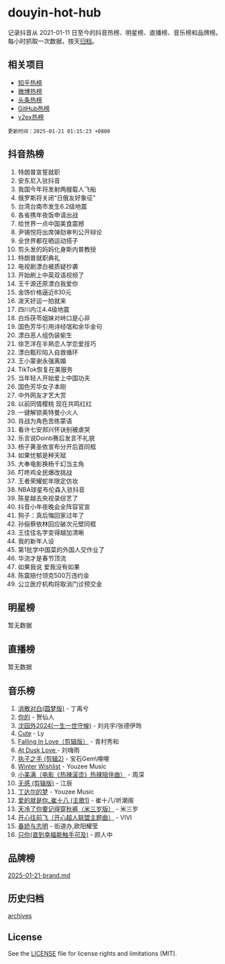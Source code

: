 # douyin-hot-hub

记录抖音从 2021-01-11 日至今的抖音热榜、明星榜、直播榜、音乐榜和品牌榜。每小时抓取一次数据，按天[归档](archives)。

## 相关项目

- [知乎热榜](https://github.com/lonnyzhang423/zhihu-hot-hub)
- [微博热榜](https://github.com/lonnyzhang423/weibo-hot-hub)
- [头条热榜](https://github.com/lonnyzhang423/toutiao-hot-hub)
- [GitHub热榜](https://github.com/lonnyzhang423/github-hot-hub)
- [v2ex热榜](https://github.com/lonnyzhang423/v2ex-hot-hub)


`更新时间：2025-01-21 01:15:23 +0800`

## 抖音热榜

1. 特朗普宣誓就职
1. 安东尼入驻抖音
1. 我国今年将发射两艘载人飞船
1. 俄罗斯将关闭“日俄友好象征”
1. 台湾台南市发生6.2级地震
1. 各省携年夜饭申请出战
1. 给世界一点中国美食震撼
1. 尹锡悦将出席弹劾审判公开辩论
1. 全世界都在晒运动搭子
1. 剪头发的妈妈化身斯内普教授
1. 特朗普就职典礼
1. 电视剧漂白被质疑抄袭
1. 开始刷上中英双语视频了
1. 王千源还原漂白我爱你
1. 金饰价格逼近830元
1. 泼天好运一拍就来
1. 四川内江4.4级地震
1. 白烁茯苓姐妹对峙口是心非
1. 国色芳华引用诗经氓和余华金句
1. 漂白恶人组伪装偷生
1. 徐艺洋在半熟恋人学恋爱技巧
1. 漂白甄珍陷入自救循环
1. 王小蒙谢永强离婚
1. TikTok恢复在美服务
1. 当年轻人开始爱上中国功夫
1. 国色芳华女子本刚
1. 中外网友才艺大赏
1. 以前同情樱桃 现在共鸣红红
1. 一键解锁奥特曼小火人
1. 肖战为角色苦练蒙语
1. 看许七安郑兴怀诀别被虐哭
1. 乐言说Doinb赛后发言不礼貌
1. 杨子黄圣依宣布分开后首同框
1. 如果忧郁是种天赋
1. 大奉电影换杨千幻当主角
1. 叮咚鸡全民爆改挑战
1. 王者荣耀蛇年限定仿妆
1. NBA球星布伦森入驻抖音
1. 陈星越去央视录综艺了
1. 抖音小年夜晚会全阵容官宣
1. 狗子：真后悔回家过年了
1. 孙俪蔡依林回应破次元壁同框
1. 王佳佳名字变得越加清晰
1. 我的新年人设
1. 第1批学中国菜的外国人交作业了
1. 华流才是春节顶流
1. 如果我说 爱我没有如果
1. 陈震赔付领克500万违约金
1. 公立医疗机构将取消门诊预交金

## 明星榜

暂无数据

## 直播榜

暂无数据

## 音乐榜

1. [消散对白(圆梦版)](https://sf5-hl-cdn-tos.douyinstatic.com/obj/tos-cn-ve-2774/og4jB5I5IizzoZVAAAzWgBMAsMDWoArfwBOiFs) - 丁禹兮
1. [你的](https://sf5-hl-cdn-tos.douyinstatic.com/obj/tos-cn-ve-2774/oYuIeKf42jB7sEV6B2upMdpYAgfrQWj0FeRegh) - 贺仙人
1. [沈园外2024(一生一世守候)](https://sf5-hl-cdn-tos.douyinstatic.com/obj/tos-cn-ve-2774/oAIYMHGCmKaYKFDd6FZBf9AfMfx1eErAAEJAFH) - 刘兆宇/张德伊玲
1. [Cute](https://sf5-hl-cdn-tos.douyinstatic.com/obj/tos-cn-ve-2774/o4IbIzHWKAAB4wsS5qMBRiiAlEBGTpQRNfFvuo) - Ly
1. [Falling In Love（剪辑版）](https://sf5-hl-cdn-tos.douyinstatic.com/obj/tos-cn-ve-2774/o8ajpA8zzgBPahbBIO8AcKGBLJezFCRd1wfP9f) - 青村秀和
1. [ At Dusk  Love ](https://sf5-hl-cdn-tos.douyinstatic.com/obj/tos-cn-ve-2774/o8CrpCf5CaYgI4ZrtQgMQAFEfuGqNnRSDQAPBc) - 刘嗨雨
1. [执子之手 (剪辑2)](https://sf3-cdn-tos.douyinstatic.com/obj/tos-cn-ve-2774/oUoZLQjCc31XzqsBnBQUNgeKtYPBcgbFDwtfcu) - 宝石Gem\哩哩
1. [Winter Wishlist](https://sf5-hl-cdn-tos.douyinstatic.com/obj/tos-cn-ve-2774/oIIgUOeamCFCVAzxN6MFRLIBlLGpUqQxeeHrLE) - Youzee Music
1. [小美满（电影《热辣滚烫》热辣陪伴曲）](https://sf5-hl-cdn-tos.douyinstatic.com/obj/tos-cn-ve-2774/o0GAn2lSgfZIDUgtevCGDQYnFg4CwnrBaxbTZL) - 周深
1. [无感 (剪辑版)](https://sf6-cdn-tos.douyinstatic.com/obj/tos-cn-ve-2774/o0eIsUzJBDlQaQFC5OFlgbMEZC1TFYBftOBn6p) - 江辰
1. [丁达尔的梦](https://sf5-hl-cdn-tos.douyinstatic.com/obj/tos-cn-ve-2774/oMU3WirUZBVQkAC9ccG5P2IQirziZM2RTInUY) - Youzee Music
1. [爱的就是你_崔十八 (主歌1)](https://sf5-hl-cdn-tos.douyinstatic.com/obj/tos-cn-ve-2774/oI5BO5DhFZ6UTcNCnZaOCBLtZ7WIMQGfgnXf5E) - 崔十八/听潮阁
1. [天冷了你要记得穿秋裤（米三岁版）](https://sf5-hl-cdn-tos.douyinstatic.com/obj/tos-cn-ve-2774/oQlIwVIDWiZ6BQilAorS7MA0AgCkQDvcZAdm1) - 米三岁
1. [开心往前飞（开心超人联盟主题曲）](https://sf5-hl-cdn-tos.douyinstatic.com/obj/tos-cn-ve-2774/9d8fb7c82cf1421fb93a9fe925275e0a) - VIVI
1. [春娇与志明](https://sf5-hl-cdn-tos.douyinstatic.com/obj/tos-cn-ve-2774/e530d8fceb7044b39707d7f9ff54add1) - 街道办,欧阳耀莹
1. [只你(直到幸福能触手可及)](https://sf5-hl-cdn-tos.douyinstatic.com/obj/tos-cn-ve-2774/o0lBkRDzFTeaVSUz3ZZSCBVtZ5DIMQGfgmEAuE) - 颜人中

## 品牌榜

[2025-01-21-brand.md](archives/2025-01-21-brand.md)

## 历史归档

[archives](archives)

## License

See the [LICENSE](LICENSE) file for license rights and limitations (MIT).
